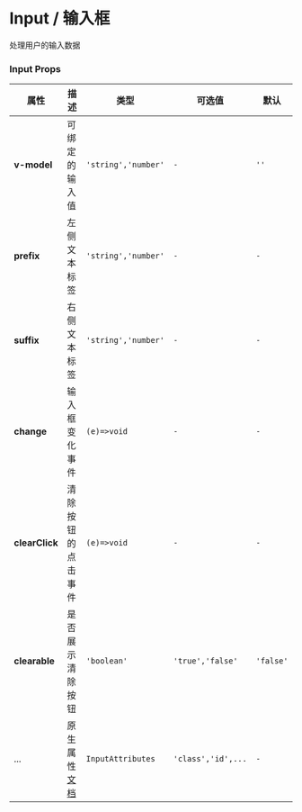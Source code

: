 # Input / 输入框

处理用户的输入数据

<playground title="默认的" name="ex-input-default" desc="基础的输入字段" />
<playground title="大小" name="ex-input-size" desc="不同大小的输入框" />
<playground
  title="标签"
  name="ex-input-inline-label"
  desc="在输入框内显示短小地行内文本"
/>
<playground
  title="禁用交互"
  name="ex-input-unwriteable"
  desc="禁用输入框地所有交互效果"
/>
<playground
  title="块级标签"
  name="ex-input-block-label"
  desc="为标签自定义更多样式"
/>
<playground
  title="清除按钮"
  name="ex-input-clearable"
  desc="在输入框内增加一个用于清除文本的按钮"
/>
<playground title="密码" name="ex-input-password" desc="显示或隐藏密码文本" />

### Input Props

| 属性           | 描述                                                                            | 类型                | 可选值             | 默认      |
| -------------- | ------------------------------------------------------------------------------- | ------------------- | ------------------ | --------- |
| **v-model**    | 可绑定的输入值                                                                  | `'string','number'` | `-`                | `''`      |
| **prefix**     | 左侧文本标签                                                                    | `'string','number'` | `-`                | `-`       |
| **suffix**     | 右侧文本标签                                                                    | `'string','number'` | `-`                | `-`       |
| **change**     | 输入框变化事件                                                                  | `(e)=>void`         | `-`                | `-`       |
| **clearClick** | 清除按钮的点击事件                                                              | `(e)=>void`         | `-`                | `-`       |
| **clearable**  | 是否展示清除按钮                                                                | `'boolean'`         | `'true','false'`   | `'false'` |
| ...            | 原生属性[文档](https://developer.mozilla.org/en-US/docs/Web/HTML/Element/input) | `InputAttributes`   | `'class','id',...` | `-`       |
